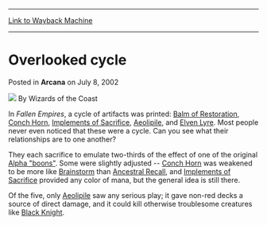 
---
[Link to Wayback Machine](https://web.archive.org/web/20211130234513/https://magic.wizards.com/en/articles/archive/arcana/overlooked-cycle-2002-07-08)

[_metadata_:author]:- "Wizards of the Coast"
[_metadata_:description]:- "In Fallen Empires, a cycle of artifacts was printed: Balm of Restoration, Conch Horn, Implements of Sacrifice, Aeolipile, and Elven Lyre. Most people never even noticed that these were a cycle. Can you see what their relationships are to one another?They each sacrifice to emulate two-thirds of the effect of one of the original Alpha `boons`."
[_metadata_:generator]:- "Drupal 7 (http://drupal.org)"
[_metadata_:node]:- "601986"
[_metadata_:publish_date]:- "2002-07-08"
[_metadata_:source]:- "div-main-content"
[_metadata_:title]:- "Overlooked cycle"
[_metadata_:wayback_capture_timestamp]:- "2021-11-30 23:45:13"
[_metadata_:wayback_raw_url]:- "https://web.archive.org/web/20211130234513id_/https://magic.wizards.com/en/articles/archive/arcana/overlooked-cycle-2002-07-08"
[_metadata_:wayback_url]:- "https://magic.wizards.com/en/articles/archive/arcana/overlooked-cycle-2002-07-08"
---


Overlooked cycle
================



 Posted in **Arcana**
 on July 8, 2002 






![](https://media.magic.wizards.com/styles/auth_small/public/images/person/wizards_author.jpg)
By Wizards of the Coast











In *Fallen Empires*, a cycle of artifacts was printed: [Balm of Restoration](https://gatherer.wizards.com/Pages/Card/Details.aspx?name=Balm+of+Restoration), [Conch Horn](https://gatherer.wizards.com/Pages/Card/Details.aspx?name=Conch+Horn), [Implements of Sacrifice](https://gatherer.wizards.com/Pages/Card/Details.aspx?name=Implements+of+Sacrifice), [Aeolipile](https://gatherer.wizards.com/Pages/Card/Details.aspx?name=Aeolipile), and [Elven Lyre](https://gatherer.wizards.com/Pages/Card/Details.aspx?name=Elven+Lyre). Most people never even noticed that these were a cycle. Can you see what their relationships are to one another?

They each sacrifice to emulate two-thirds of the effect of one of the original [Alpha "boons"](http://archive.wizards.com/Magic/Magazine/Article.aspx?x=global/images/mtgcom_daily_mr28_pic1.jpg). Some were slightly adjusted -- [Conch Horn](https://gatherer.wizards.com/Pages/Card/Details.aspx?name=Conch+Horn) was weakened to be more like [Brainstorm](https://gatherer.wizards.com/Pages/Card/Details.aspx?name=Brainstorm) than [Ancestral Recall](https://gatherer.wizards.com/Pages/Card/Details.aspx?name=Ancestral+Recall), and [Implements of Sacrifice](https://gatherer.wizards.com/Pages/Card/Details.aspx?name=Implements+of+Sacrifice) provided any color of mana, but the general idea is still there.

Of the five, only [Aeolipile](https://gatherer.wizards.com/Pages/Card/Details.aspx?name=Aeolipile) saw any serious play; it gave non-red decks a source of direct damage, and it could kill otherwise troublesome creatures like [Black Knight](https://gatherer.wizards.com/Pages/Card/Details.aspx?name=Black+Knight).







